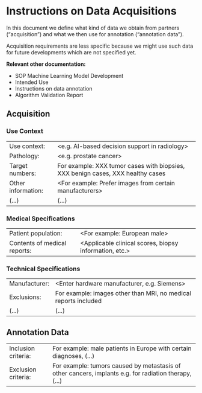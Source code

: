 # Instructions on Data Acquisitions

In this document we define what kind of data we obtain from partners (“acquisition”) and what we then use for
annotation (“annotation data”).

Acquisition requirements are less specific because we might use such data for future developments which are
not specified yet.

**Relevant other documentation:**

* SOP Machine Learning Model Development
* Intended Use
* Instructions on data annotation
* Algorithm Validation Report

## Acquisition

### Use Context

|                    |                                                                                 |
|--------------------|---------------------------------------------------------------------------------|
| Use context:       | \<e.g. AI-based decision support in radiology\>                                 |
| Pathology:         | \<e.g. prostate cancer\>                                                        |
| Target numbers:    | For example: XXX tumor cases with biopsies, XXX benign cases, XXX healthy cases |
| Other information: | \<For example: Prefer images from certain manufacturers\>                       |
| (...)              | (...)                                                                           |

### Medical Specifications

|                              |                                                          |
|------------------------------|----------------------------------------------------------|
| Patient population:          | \<For example: European male\>                           |
| Contents of medical reports: | \<Applicable clinical scores, biopsy information, etc.\> |

### Technical Specifications

|               |                                                                 |
|---------------|-----------------------------------------------------------------|
| Manufacturer: | \<Enter hardware manufacturer, e.g. Siemens\>                   |
| Exclusions:   | For example: images other than MRI, no medical reports included |
| (...)         | (...)                                                           |

## Annotation Data

|                     |                                                                                                       |
|---------------------|-------------------------------------------------------------------------------------------------------|
| Inclusion criteria: | For example: male patients in Europe with certain diagnoses, (...)                                    |
| Exclusion criteria: | For example: tumors caused by metastasis of other cancers, implants e.g. for radiation therapy, (...) |
